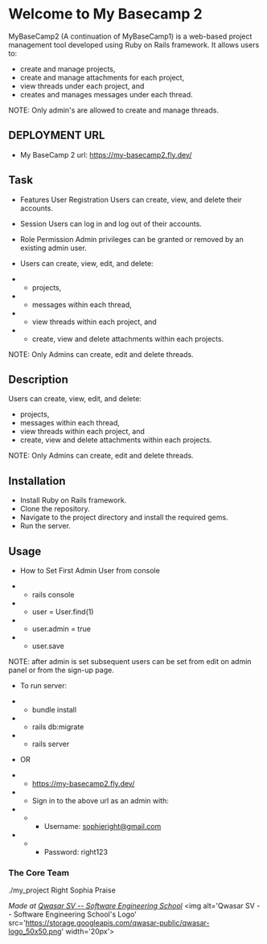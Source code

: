 # Welcome to My Basecamp 2

MyBaseCamp2 (A continuation of MyBaseCamp1) is a web-based project management tool developed using Ruby on Rails framework. It allows users to:

* create and manage projects, 
* create and manage attachments for each project, 
* view threads under each project, and
* creates and manages messages under each thread.

NOTE: Only admin's are allowed to create and manage threads.

## DEPLOYMENT URL

* My BaseCamp 2 url: https://my-basecamp2.fly.dev/

## Task
* Features User Registration Users can create, view, and delete their accounts.
* Session Users can log in and log out of their accounts.
* Role Permission Admin privileges can be granted or removed by an existing admin user.

* Users can create, view, edit, and delete:

* * projects,
* * messages within each thread,
* * view threads within each project, and
* * create, view and delete attachments within each projects.

NOTE: Only Admins can create, edit and delete threads.

## Description
Users can create, view, edit, and delete:

* projects,
* messages within each thread,
* view threads within each project, and
* create, view and delete attachments within each projects.

NOTE: Only Admins can create, edit and delete threads.

## Installation
* Install Ruby on Rails framework.
* Clone the repository. 
* Navigate to the project directory and install the required gems. 
* Run the server.

## Usage
* How to Set First Admin User from console

* * rails console
* * user = User.find(1)
* * user.admin = true
* * user.save

NOTE: after admin is set subsequent users can be set from edit on admin panel or from the sign-up page.

* To run server:

* * bundle install
* * rails db:migrate
* * rails server

* OR

* * https://my-basecamp2.fly.dev/
* * Sign in to the above url as an admin with:
* * * Username: sophieright@gmail.com
* * * Password: right123

### The Core Team
./my_project  Right Sophia Praise

<span><i>Made at <a href='https://qwasar.io'>Qwasar SV -- Software Engineering School</a></i></span>
<span><img alt='Qwasar SV -- Software Engineering School's Logo' src='https://storage.googleapis.com/qwasar-public/qwasar-logo_50x50.png' width='20px'></span>
